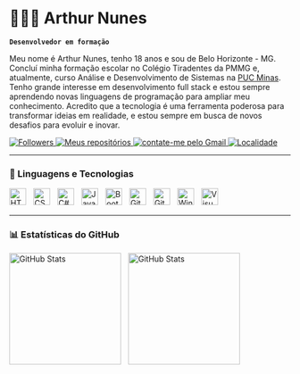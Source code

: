 # 👨🏻‍💻 Arthur Nunes

**`Desenvolvedor em formação`**

Meu nome é Arthur Nunes, tenho 18 anos e sou de Belo Horizonte - MG. Concluí minha formação escolar no Colégio Tiradentes da PMMG e, atualmente, curso Análise e Desenvolvimento de Sistemas na [PUC Minas](https://www.pucminas.br/destaques/Paginas/default.aspx). Tenho grande interesse em desenvolvimento full stack e estou sempre aprendendo novas linguagens de programação para ampliar meu conhecimento. Acredito que a tecnologia é uma ferramenta poderosa para transformar ideias em realidade, e estou sempre em busca de novos desafios para evoluir e inovar.

<p>
    <a href="https://github.com/ArthurBD07?tab=followers">
        <img 
            alt="Followers" 
            title="Me siga no GitHub" 
            src="https://custom-icon-badges.demolab.com/github/followers/ArthurBD07?color=236ad3&labelColor=1155ba&style=for-the-badge&logo=github&label=Seguidores&logoColor=white"
        />
    </a>
    <a href="https://github.com/ArthurBD07?tab=repositories">
        <img 
            alt="Meus repositórios" 
            title="Meus repositórios" 
            src="https://custom-icon-badges.demolab.com/badge/-My%20Repos-orange?style=for-the-badge&logoColor=white&logo=repo"
        />
    </a>
    <a href="">
        <img 
            alt="contate-me pelo Gmail" 
            title="Contate-me pelo Gmail" 
            src="https://custom-icon-badges.demolab.com/badge/-arthurnunesa06@gmail.com-red?style=for-the-badge&logo=mention&logoColor=white"
        />
    </a> 
    <a href="https://cidades.ibge.gov.br/brasil/mg/belo-horizonte/panorama">
        <img 
            alt="Localidade" 
            title="Localidade" 
            src="https://custom-icon-badges.demolab.com/badge/Belo%20Horizonte-BRA-yellow?style=for-the-badge&logo=location&logoColor=white"
        />
    </a> 
    
</p>

---

### 🤖 Linguagens e Tecnologias

<img 
    align="left" 
    alt="HTML"
    title="HTML" 
    width="30px" 
    style="padding-right: 10px;" 
    src="https://cdn.jsdelivr.net/gh/devicons/devicon@latest/icons/html5/html5-original.svg" 
/>
<img 
    align="left" 
    alt="CSS" 
    title="CSS"
    width="30px" 
    style="padding-right: 10px;" 
    src="https://cdn.jsdelivr.net/gh/devicons/devicon@latest/icons/css3/css3-original.svg" 
/>

<img 
    align="left" 
    alt="C#"
    title="C#" 
    width="30px" 
    style="padding-right: 10px;" 
    src="https://cdn.jsdelivr.net/gh/devicons/devicon@latest/icons/csharp/csharp-original.svg" 
/>
<img 
    align="left" 
    alt="JavaScript"
    title="JavaScript" 
    width="30px" 
    style="padding-right: 10px;" 
    src="https://cdn.jsdelivr.net/gh/devicons/devicon@latest/icons/javascript/javascript-original.svg" 
/>

<img 
    align="left" 
    alt="Bootstrap"
    title="Bootstrap" 
    width="30px" 
    style="padding-right: 10px;" 
    src="https://cdn.jsdelivr.net/gh/devicons/devicon@latest/icons/bootstrap/bootstrap-original.svg"  
/>
<img 
    align="left" 
    alt="GitHub" 
    title="GitHub"
    width="30px" 
    style="padding-right: 10px;" 
    src="https://cdn.jsdelivr.net/gh/devicons/devicon@latest/icons/github/github-original.svg" 
/>
<img 
    align="left" 
    alt="Git" 
    title="Git"
    width="30px" 
    style="padding-right: 10px;" 
    src="https://cdn.jsdelivr.net/gh/devicons/devicon@latest/icons/git/git-original.svg" 
/>
<img 
    align="left" 
    alt="Windows" 
    title="Windows"
    width="30px" 
    style="padding-right: 10px;" 
    src="https://cdn.jsdelivr.net/gh/devicons/devicon@latest/icons/windows11/windows11-original.svg" 
/>

<img 
    align="left" 
    alt="Visual Studio Code" 
    title="Visual Studio Code"
    width="30px" 
    style="padding-right: 10px;" 
    src="https://cdn.jsdelivr.net/gh/devicons/devicon@latest/icons/vscode/vscode-original.svg" 
/>

<br/>
<br/>

---


### 📊 Estatísticas do GitHub


<p>
  <img 
    align="left" 
    alt="GitHub Stats" 
    height="200" 
    style="padding-right: 10px;" 
     alt="ArthurBD07 Github Stats" src="https://denvercoder1-github-readme-stats.vercel.app/api/?username=ArthurBD07&show_icons=true&include_all_commits=true&count_private=true&theme=react&hide_border=true&bg_color=1F222E&title_color=F85D7F&icon_color=F8D866" height="180px"

<img 
      align="left" 
      alt="GitHub Stats" 
      height="200" 
      src="https://github-readme-stats.vercel.app/api/top-langs/?username=ArthurBD07&theme=tokyonight&layout=compact&custom_title=Tecnologias&langs_count=9" 
  />


</p>
